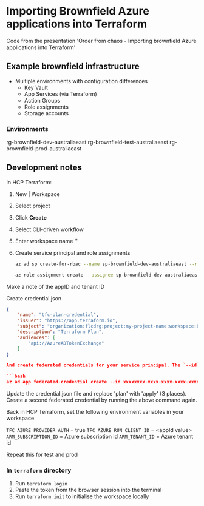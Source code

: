 # Importing Brownfield Azure applications into Terraform

Code from the presentation 'Order from chaos - Importing brownfield Azure applications into Terraform'

## Example brownfield infrastructure

- Multiple environments with configuration differences
  - Key Vault
  - App Services (via Terraform)
  - Action Groups
  - Role assignments
  - Storage accounts

### Environments

rg-brownfield-dev-australiaeast
rg-brownfield-test-australiaeast
rg-brownfield-prod-australiaeast

## Development notes

In HCP Terraform:

1. New | Workspace
2. Select project
3. Click **Create**
4. Select CLI-driven workflow
5. Enter workspace name ''

2. Create service principal and role assignments

    ```bash
    az ad sp create-for-rbac --name sp-brownfield-dev-australiaeast --role Contributor --scopes /subscriptions/00000000-0000-0000-0000-000000000000/resourceGroups/rg-brownfield-dev-australiaeast

    az role assignment create --assignee sp-brownfield-dev-australiaeast --role "Role Based Access Control Administrator" --scope /subscriptions/00000000-0000-0000-0000-000000000000/resourceGroups/rg-brownfield-dev-australiaeast
    ```

Make a note of the appID and tenant ID

Create credential.json

```json
{
    "name": "tfc-plan-credential",
    "issuer": "https://app.terraform.io",
    "subject": "organization:flcdrg:project:my-project-name:workspace:brownfield-dev-australiaeast:run_phase:plan",
    "description": "Terraform Plan",
    "audiences": [
        "api://AzureADTokenExchange"
    ]
}

And create federated credentials for your service principal. The `--id` parameter should be set to the appId that you noted previously.

```bash
az ad app federated-credential create --id xxxxxxxx-xxxx-xxxx-xxxx-xxxxxxxxxxxx --parameters credential.json
```

Update the credential.json file and replace 'plan' with 'apply' (3 places). Create a second federated credential by running the above command again.

Back in HCP Terraform, set the following environment variables in your workspace

`TFC_AZURE_PROVIDER_AUTH` = true
`TFC_AZURE_RUN_CLIENT_ID` = \<appId value\>
`ARM_SUBSCRIPTION_ID` = Azure subscription id
`ARM_TENANT_ID` = Azure tenant id

Repeat this for test and prod

### In `terraform` directory

1. Run `terraform login`
2. Paste the token from the browser session into the terminal
3. Run `terraform init` to initialise the workspace locally
